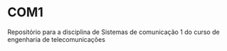 # COM1
Repositório para a disciplina de Sistemas de comunicação 1 do curso de engenharia de telecomunicações
